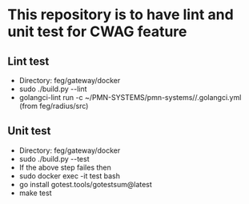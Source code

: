 # This repository is to have lint and unit test for CWAG feature

## Lint test
- Directory: feg/gateway/docker
- sudo ./build.py --lint
- golangci-lint run -c  ~/PMN-SYSTEMS/pmn-systems//.golangci.yml (from feg/radius/src)

## Unit test
- Directory: feg/gateway/docker
- sudo ./build.py --test
- If the above step failes then
-   sudo docker exec -it test bash
-   go install gotest.tools/gotestsum@latest
-   make test
